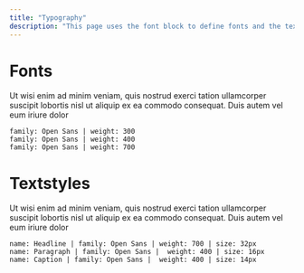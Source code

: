 ```yaml
---
title: "Typography"
description: "This page uses the font block to define fonts and the textstyle block to define headings, paragraphs and captions."
---
```


# Fonts
Ut wisi enim ad minim veniam, quis nostrud exerci tation ullamcorper suscipit lobortis nisl ut aliquip ex ea commodo consequat. Duis autem vel eum iriure dolor

```font
family: Open Sans | weight: 300
family: Open Sans | weight: 400
family: Open Sans | weight: 700
```

# Textstyles
Ut wisi enim ad minim veniam, quis nostrud exerci tation ullamcorper suscipit lobortis nisl ut aliquip ex ea commodo consequat. Duis autem vel eum iriure dolor


```textstyle
name: Headline | family: Open Sans | weight: 700 | size: 32px
name: Paragraph | family: Open Sans |  weight: 400 | size: 16px
name: Caption | family: Open Sans |  weight: 400 | size: 14px
```
